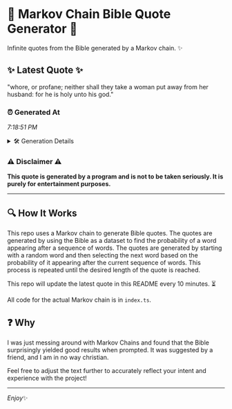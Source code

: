 # 📖 Markov Chain Bible Quote Generator 📖

Infinite quotes from the Bible generated by a Markov chain. ✨

## ✨ Latest Quote ✨
"whore, or profane; neither shall they take a woman put away from her husband: for he is holy unto his god."

### ⏰ Generated At
*7:18:51 PM*

<details>
    <summary>🛠️ Generation Details</summary>
    <p>
        <strong>🌱 Seed:</strong> whore,<br>
        <strong>🔄 Iterations:</strong> 20<br>
        <strong>📜 Context History:</strong><br>[ whore, ]: or<br>[ whore,, or ]: profane;<br>[ whore,, or, profane; ]: neither<br>[ whore,, or, profane;, neither ]: shall<br>[ whore,, or, profane;, neither, shall ]: they<br>[ whore,, or, profane;, neither, shall, they ]: take<br>[ or, profane;, neither, shall, they, take ]: a<br>[ profane;, neither, shall, they, take, a ]: woman<br>[ neither, shall, they, take, a, woman ]: put<br>[ shall, they, take, a, woman, put ]: away<br>[ they, take, a, woman, put, away ]: from<br>[ take, a, woman, put, away, from ]: her<br>[ a, woman, put, away, from, her ]: husband:<br>[ woman, put, away, from, her, husband: ]: for<br>[ put, away, from, her, husband:, for ]: he<br>[ away, from, her, husband:, for, he ]: is<br>[ from, her, husband:, for, he, is ]: holy<br>[ her, husband:, for, he, is, holy ]: unto<br>[ husband:, for, he, is, holy, unto ]: his<br>[ for, he, is, holy, unto, his ]: god.<br>
    </p>
</details>

### ⚠️ Disclaimer ⚠️
**This quote is generated by a program and is not to be taken seriously. It is purely for entertainment purposes.**

---

## 🔍 How It Works

This repo uses a Markov chain to generate Bible quotes. The quotes are generated by using the Bible as a dataset to find the probability of a word appearing after a sequence of words. The quotes are generated by starting with a random word and then selecting the next word based on the probability of it appearing after the current sequence of words. This process is repeated until the desired length of the quote is reached.

This repo will update the latest quote in this README every 10 minutes. ⏳

All code for the actual Markov chain is in `index.ts`.

## ❓ Why

I was just messing around with Markov Chains and found that the Bible surprisingly yielded good results when prompted. 
It was suggested by a friend, and I am in no way christian.

Feel free to adjust the text further to accurately reflect your intent and experience with the project!

---

*Enjoy*✨
